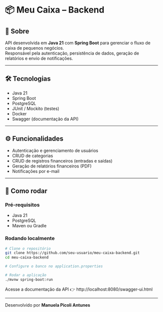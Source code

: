 # 📦 Meu Caixa – Backend

## 📌 Sobre
API desenvolvida em **Java 21** com **Spring Boot** para gerenciar o fluxo de caixa de pequenos negócios.  
Responsável pela autenticação, persistência de dados, geração de relatórios e envio de notificações.

---

## 🛠️ Tecnologias
- Java 21
- Spring Boot
- PostgreSQL
- JUnit / Mockito (testes)
- Docker
- Swagger (documentação da API)

---

## ⚙️ Funcionalidades
- Autenticação e gerenciamento de usuários
- CRUD de categorias
- CRUD de registros financeiros (entradas e saídas)
- Geração de relatórios financeiros (PDF)
- Notificações por e-mail

---

## 🚀 Como rodar

### Pré-requisitos
- Java 21
- PostgreSQL
- Maven ou Gradle

### Rodando localmente
```bash
# Clone o repositório
git clone https://github.com/seu-usuario/meu-caixa-backend.git
cd meu-caixa-backend

# Configure o banco no application.properties

# Rodar a aplicação
./mvnw spring-boot:run
```

Acesse a documentação da API 👉 http://localhost:8080/swagger-ui.html

---

Desenvolvido por **Manuela Picoli Antunes**